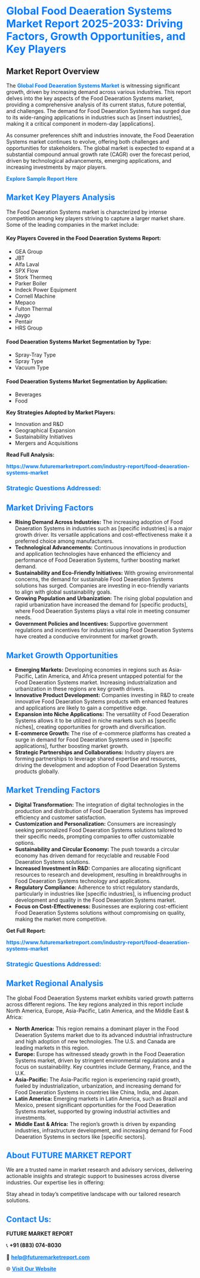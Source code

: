 <h1 style="color: #007BFF;">Global Food Deaeration Systems Market Report 2025-2033: Driving Factors, Growth Opportunities, and Key Players</h1>

<section id="overview">
<h2>Market Report Overview</h2>
<p>The <a href="https://www.futuremarketreport.com/industry-report/food-deaeration-systems-market" style="color: #007BFF; text-decoration: none;"><strong>Global Food Deaeration Systems Market</strong></a> is witnessing significant growth, driven by increasing demand across various industries. This report delves into the key aspects of the Food Deaeration Systems market, providing a comprehensive analysis of its current status, future potential, and challenges. The demand for Food Deaeration Systems has surged due to its wide-ranging applications in industries such as [insert industries], making it a critical component in modern-day [applications].</p>
<p>As consumer preferences shift and industries innovate, the Food Deaeration Systems market continues to evolve, offering both challenges and opportunities for stakeholders. The global market is expected to expand at a substantial compound annual growth rate (CAGR) over the forecast period, driven by technological advancements, emerging applications, and increasing investments by major players.</p>
</section>

<section id="overview">
<p><a href="https://www.futuremarketreport.com/request-sample/reportId=45607" style="color: #007BFF; text-decoration: none;"><strong>Explore Sample Report Here</strong></a></p>
</section>

<section id="key-players">
<h2 style="color: #007BFF;">Market Key Players Analysis</h2>
<p>The Food Deaeration Systems market is characterized by intense competition among key players striving to capture a larger market share. Some of the leading companies in the market include:</p>
<h4>Key Players Covered in the Food Deaeration Systems Report:</h4>
<ul><li>GEA Group</li><li>JBT</li><li>Alfa Laval</li><li>SPX Flow</li><li>Stork Thermeq</li><li>Parker Boiler</li><li>Indeck Power Equipment</li><li>Cornell Machine</li><li>Mepaco</li><li>Fulton Thermal</li><li>Jaygo</li><li>Pentair</li><li>HRS Group</li></ul>
<h4>Food Deaeration Systems Market Segmentation by Type:</h4>
<ul><li>Spray-Tray Type</li><li>Spray Type</li><li>Vacuum Type</li></ul>

<h4>Food Deaeration Systems Market Segmentation by Application:</h4>
<ul><li>Beverages</li><li>Food</li></ul>
<p><strong>Key Strategies Adopted by Market Players:</strong></p>
<ul>
<li>Innovation and R&D</li>
<li>Geographical Expansion</li>
<li>Sustainability Initiatives</li>
<li>Mergers and Acquisitions</li>
</ul>
</section>

<section>
<p><strong>Read Full Analysis: </strong></p><a href="https://www.futuremarketreport.com/industry-report/food-deaeration-systems-market" style="color: #007BFF; text-decoration: none;"><strong>https://www.futuremarketreport.com/industry-report/food-deaeration-systems-market</strong></a>
<h3 style="color: #007BFF;">Strategic Questions Addressed:</h3>
</section>

<section id="driving-factors">
<h2 style="color: #007BFF;">Market Driving Factors</h2>
<ul>
<li><strong>Rising Demand Across Industries:</strong> The increasing adoption of Food Deaeration Systems in industries such as [specific industries] is a major growth driver. Its versatile applications and cost-effectiveness make it a preferred choice among manufacturers.</li>
<li><strong>Technological Advancements:</strong> Continuous innovations in production and application technologies have enhanced the efficiency and performance of Food Deaeration Systems, further boosting market demand.</li>
<li><strong>Sustainability and Eco-Friendly Initiatives:</strong> With growing environmental concerns, the demand for sustainable Food Deaeration Systems solutions has surged. Companies are investing in eco-friendly variants to align with global sustainability goals.</li>
<li><strong>Growing Population and Urbanization:</strong> The rising global population and rapid urbanization have increased the demand for [specific products], where Food Deaeration Systems plays a vital role in meeting consumer needs.</li>
<li><strong>Government Policies and Incentives:</strong> Supportive government regulations and incentives for industries using Food Deaeration Systems have created a conducive environment for market growth.</li>
</ul>
</section>

<section id="growth-opportunities">
<h2 style="color: #007BFF;">Market Growth Opportunities</h2>
<ul>
<li><strong>Emerging Markets:</strong> Developing economies in regions such as Asia-Pacific, Latin America, and Africa present untapped potential for the Food Deaeration Systems market. Increasing industrialization and urbanization in these regions are key growth drivers.</li>
<li><strong>Innovative Product Development:</strong> Companies investing in R&D to create innovative Food Deaeration Systems products with enhanced features and applications are likely to gain a competitive edge.</li>
<li><strong>Expansion into Niche Applications:</strong> The versatility of Food Deaeration Systems allows it to be utilized in niche markets such as [specific niches], creating opportunities for growth and diversification.</li>
<li><strong>E-commerce Growth:</strong> The rise of e-commerce platforms has created a surge in demand for Food Deaeration Systems used in [specific applications], further boosting market growth.</li>
<li><strong>Strategic Partnerships and Collaborations:</strong> Industry players are forming partnerships to leverage shared expertise and resources, driving the development and adoption of Food Deaeration Systems products globally.</li>
</ul>
</section>

<section id="trending-factors">
<h2 style="color: #007BFF;">Market Trending Factors</h2>
<ul>
<li><strong>Digital Transformation:</strong> The integration of digital technologies in the production and distribution of Food Deaeration Systems has improved efficiency and customer satisfaction.</li>
<li><strong>Customization and Personalization:</strong> Consumers are increasingly seeking personalized Food Deaeration Systems solutions tailored to their specific needs, prompting companies to offer customizable options.</li>
<li><strong>Sustainability and Circular Economy:</strong> The push towards a circular economy has driven demand for recyclable and reusable Food Deaeration Systems solutions.</li>
<li><strong>Increased Investment in R&D:</strong> Companies are allocating significant resources to research and development, resulting in breakthroughs in Food Deaeration Systems technology and applications.</li>
<li><strong>Regulatory Compliance:</strong> Adherence to strict regulatory standards, particularly in industries like [specific industries], is influencing product development and quality in the Food Deaeration Systems market.</li>
<li><strong>Focus on Cost-Effectiveness:</strong> Businesses are exploring cost-efficient Food Deaeration Systems solutions without compromising on quality, making the market more competitive.</li>
</ul>
</section>

<section>
<p><strong>Get Full Report: </strong></p><a href="https://www.futuremarketreport.com/industry-report/food-deaeration-systems-market" style="color: #007BFF; text-decoration: none;"><strong>https://www.futuremarketreport.com/industry-report/food-deaeration-systems-market</strong></a>
<h3 style="color: #007BFF;">Strategic Questions Addressed:</h3>
</section>


<section id="regional-analysis">
<h2 style="color: #007BFF;">Market Regional Analysis</h2>
<p>The global Food Deaeration Systems market exhibits varied growth patterns across different regions. The key regions analyzed in this report include North America, Europe, Asia-Pacific, Latin America, and the Middle East & Africa:</p>
<ul>
<li><strong>North America:</strong> This region remains a dominant player in the Food Deaeration Systems market due to its advanced industrial infrastructure and high adoption of new technologies. The U.S. and Canada are leading markets in this region.</li>
<li><strong>Europe:</strong> Europe has witnessed steady growth in the Food Deaeration Systems market, driven by stringent environmental regulations and a focus on sustainability. Key countries include Germany, France, and the U.K.</li>
<li><strong>Asia-Pacific:</strong> The Asia-Pacific region is experiencing rapid growth, fueled by industrialization, urbanization, and increasing demand for Food Deaeration Systems in countries like China, India, and Japan.</li>
<li><strong>Latin America:</strong> Emerging markets in Latin America, such as Brazil and Mexico, present significant opportunities for the Food Deaeration Systems market, supported by growing industrial activities and investments.</li>
<li><strong>Middle East & Africa:</strong> The region’s growth is driven by expanding industries, infrastructure development, and increasing demand for Food Deaeration Systems in sectors like [specific sectors].</li>
</ul>
</section>

<footer>
<h2 style="color: #007BFF;">About FUTURE MARKET REPORT</h2>
<p>We are a trusted name in market research and advisory services, delivering actionable insights and strategic support to businesses across diverse industries. Our expertise lies in offering:</p>

<p>Stay ahead in today’s competitive landscape with our tailored research solutions.</p>

<h2 style="color: #007BFF;">Contact Us:</h2>
<p><strong>FUTURE MARKET REPORT</strong></p>
<p>📞 <strong>+91 (883) 074-8030</strong></p>
<p>📧 <strong><a href="mailto:help@futuremarketreport.com" style="color: #007BFF;">help@futuremarketreport.com</a></strong></p>
<p>🌐 <strong><a href="https://www.futuremarketreport.com/" style="color: #007BFF;">Visit Our Website</a></strong></p>
</footer>